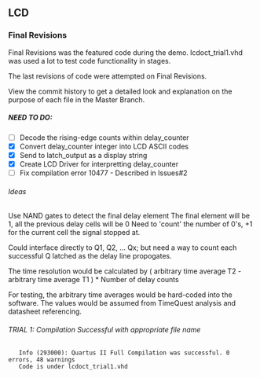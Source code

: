 ## LCD 

### Final Revisions
Final Revisions was the featured code during the demo.
lcdoct_trial1.vhd was used a lot to test code functionality in stages.

The last revisions of code were attempted on Final Revisions.

View the commit history to get a detailed look and explanation on the purpose of each file in the Master Branch. 

##### NEED TO DO:

- [ ] Decode the rising-edge counts within delay_counter 
- [x] Convert delay_counter integer into LCD ASCII codes
- [x] Send to latch_output as a display string
- [x] Create LCD Driver for interpretting delay_counter
- [ ] Fix compilation error 10477 - Described in Issues#2
   
###### Ideas

Use NAND gates to detect the final delay element
The final element will be 1, all the previous delay cells will be 0
Need to 'count' the number of 0's, +1 for the current cell the signal stopped at. 

Could interface directly to Q1, Q2, ... Qx; but need a way to count each successful Q latched as the delay line propogates.

The time resolution would be calculated by ( arbitrary time average T2 - arbitrary time average T1 ) * Number of delay counts

For testing, the arbitrary time averages would be hard-coded into the software. The values would be assumed from TimeQuest analysis and datasheet referencing.


###### TRIAL 1: Compilation Successful with appropriate file name
       Info (293000): Quartus II Full Compilation was successful. 0 errors, 48 warnings
       Code is under lcdoct_trial1.vhd
